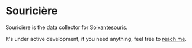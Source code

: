 # Souricière

Souricière is the data collector for [Soixantesouris](https://github.com/hugohil/soixantesouris).

It's under active development, if you need anything, feel free to [reach me](http://twitter.com/hugohil).